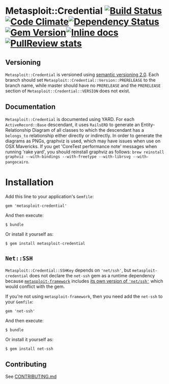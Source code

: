# Metasploit::Credential [![Build Status](https://travis-ci.org/rapid7/metasploit-credential.png)](https://travis-ci.org/rapid7/metasploit-credential)[![Code Climate](https://codeclimate.com/github/rapid7/metasploit-credential.png)](https://codeclimate.com/github/rapid7/metasploit-credential)[![Dependency Status](https://gemnasium.com/rapid7/metasploit-credential.svg)](https://gemnasium.com/rapid7/metasploit-credential)[![Gem Version](https://badge.fury.io/rb/metasploit-credential.svg)](http://badge.fury.io/rb/metasploit-credential)[![Inline docs](http://inch-ci.org/github/rapid7/metasploit-credential.svg)](http://inch-ci.org/github/rapid7/metasploit-credential)[![PullReview stats](https://www.pullreview.com/github/rapid7/metasploit-credential/badges/master.svg)](https://www.pullreview.com/github/rapid7/metasploit-credential/reviews/master)

## Versioning

`Metasploit::Credential` is versioned using [semantic versioning 2.0](http://semver.org/spec/v2.0.0.html).  Each branch
should set `Metasploit::Credential::Version::PRERELEASE` to the branch name, while master should have no `PRERELEASE`
and the `PRERELEASE` section of `Metasploit::Credential::VERSION` does not exist.

## Documentation

`Metasploit::Credential` is documented using YARD.  For each `ActiveRecord::Base` descendant, it uses `RailsERD` to
generate an Entity-Relationship Diagram of all classes to which the descendant has a `belongs_to` relationship either
directly or indirectly.  In order to generate the diagrams as PNGs, graphviz is used, which may have issues when
use on OSX Mavericks.  If you get 'CoreTest performance note' messages when running 'rake yard', you should reinstall
graphviz as follows: `brew reinstall graphviz --with-bindings --with-freetype --with-librsvg --with-pangocairo`.

# Installation

Add this line to your application's `Gemfile`:

    gem 'metasploit-credential'

And then execute:

    $ bundle

Or install it yourself as:

    $ gem install metasploit-credential

## `Net::SSH`

`Metasploit::Credential::SSHKey` depends on `'net/ssh'`, but `metasploit-credential` does not declare the `net-ssh` gem
as a runtime dependency because [`metasploit-framework`](https://github.com/rapid7/metasploit-framework) includes
[its own version of `'net/ssh'`](https://github.com/rapid7/metasploit-framework/blob/master/lib/net/ssh.rb) which would
conflict with the gem.

If you're not using `metasploit-framework`, then you need add the `net-ssh` to your `Gemfile`:

    gem 'net-ssh'

And then execute:

    $ bundle

Or install it yourself as:

    $ gem install net-ssh

## Contributing

See [CONTRIBUTING.md](CONTRIBUTING.md)
